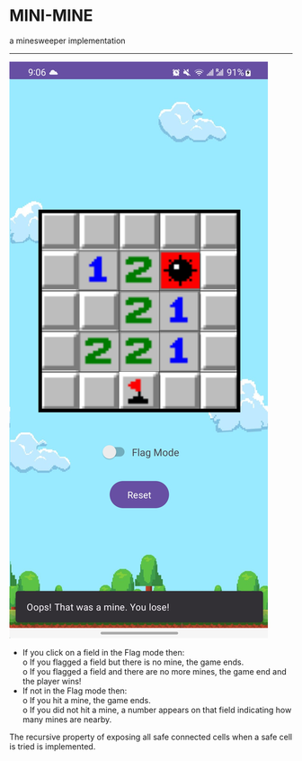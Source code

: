 
# MINI-MINE
a minesweeper implementation

---
![screenshot from Minimine](img.png)

  - If you click on a field in the Flag mode then:    
        o If you flagged a field but there is no mine, the game ends.      
        o If you flagged a field and there are no more mines, the game end and the player wins!   
  - If not in the Flag mode then:    
        o If you hit a mine, the game ends.      
        o If you did not hit a mine, a number appears on that field indicating how many mines are nearby.     

The recursive property of exposing all safe connected cells when a safe cell is tried is implemented.

